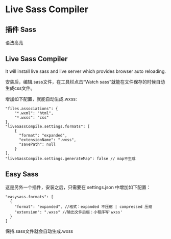 # Live Sass Compiler


## 插件 Sass

语法高亮

## Live Sass Compiler

It will install live sass and live server which provides browser auto reloading.

安装后，编辑.sass文件，在工具栏点击“Watch sass”就能在文件保存的时候自动生成css文件。

增加如下配置，就能自动生成.wxss:

    "files.associations": {
        "*.wxml": "html",
        "*.wxss": "css"
    },
    "liveSassCompile.settings.formats": [
        {
          "format": "expanded",
          "extensionName": ".wxss",
          "savePath": null
        }
    ],
    "liveSassCompile.settings.generateMap": false // map不生成



## Easy Sass

这是另外一个插件，安装之后，只需要在 settings.json 中增加如下配置：

    "easysass.formats": [
      {
        "format": "expanded", //格式：expanded 不压缩 | compressed 压缩
        "extension": ".wxss" //输出文件后缀：小程序写'wxss'
      }
    ]

保持.sass文件就会自动生成.wxss



